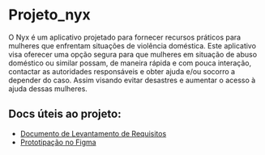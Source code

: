 # Projeto_nyx

O Nyx é um aplicativo projetado para fornecer recursos práticos para mulheres que enfrentam situações de violência doméstica. Este aplicativo visa oferecer uma opção segura para que mulheres em situação de abuso doméstico ou similar possam, de maneira rápida e com pouca interação, contactar as autoridades responsáveis e obter ajuda e/ou socorro a depender do caso. Assim visando evitar desastres e aumentar o acesso à ajuda dessas mulheres.

## Docs úteis ao projeto:

- <a href="https://docs.google.com/document/d/1Ji0rHpo6TrOQi9VUJ-s0mQP_nCWUb4gB9OxtAcc2HXI/edit#heading=h.2ea87tx589y4">Documento de Levantamento de Requisitos</a>
- <a href="https://www.figma.com/file/HpFzkWQf5vfNp6Lr6c9A31/App---bot%C3%A3o-de-emerg%C3%AAncia?type=design&node-id=95-10&mode=design&t=aXH4iV3Mbut2ARLe-0">Prototipação no Figma</a>
